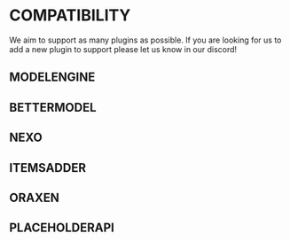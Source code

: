 # COMPATIBILITY
We aim to support as many plugins as possible. If you are looking for us to add a new plugin to support please let us know in our discord!

## MODELENGINE


## BETTERMODEL


## NEXO


## ITEMSADDER


## ORAXEN


## PLACEHOLDERAPI